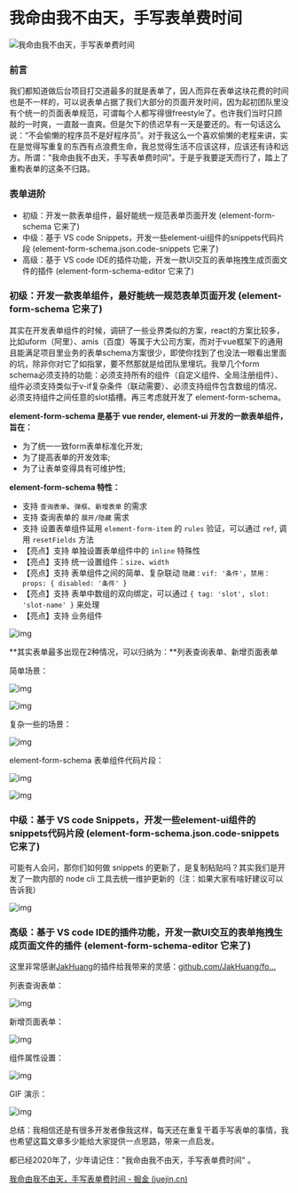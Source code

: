 # 我命由我不由天，手写表单费时间

![我命由我不由天，手写表单费时间](https://p1-jj.byteimg.com/tos-cn-i-t2oaga2asx/gold-user-assets/2020/1/19/16fbcbb14c73c47e~tplv-t2oaga2asx-zoom-crop-mark:1304:1304:1304:734.awebp)

### 前言

我们都知道做后台项目打交道最多的就是表单了，因人而异在表单这块花费的时间也是不一样的，可以说表单占据了我们大部分的页面开发时间，因为起初团队里没有个统一的页面表单规范，可谓每个人都写得很freestyle了。也许我们当时只顾敲的一时爽，一直敲一直爽。但是欠下的债迟早有一天是要还的。有一句话这么说：“不会偷懒的程序员不是好程序员”。对于我这么一个喜欢偷懒的老程来讲，实在是觉得写重复的东西有点浪费生命，我总觉得生活不应该这样，应该还有诗和远方。所谓："我命由我不由天，手写表单费时间"。于是乎我要逆天而行了，踏上了重构表单的这条不归路。

### 表单进阶

-  初级：开发一款表单组件，最好能统一规范表单页面开发 (element-form-schema 它来了)
-  中级：基于 VS code Snippets，开发一些element-ui组件的snippets代码片段 (element-form-schema.json.code-snippets 它来了)
-  高级：基于 VS code IDE的插件功能，开发一款UI交互的表单拖拽生成页面文件的插件 (element-form-schema-editor 它来了)

### 初级：开发一款表单组件，最好能统一规范表单页面开发 (element-form-schema 它来了)

其实在开发表单组件的时候，调研了一些业界类似的方案，react的方案比较多，比如uform（阿里）、amis（百度）等属于大公司方案，而对于vue框架下的通用且能满足项目里业务的表单schema方案很少，即使你找到了也没法一眼看出里面的坑，除非你对它了如指掌，要不然那就是给团队里埋坑。我举几个form schema必须支持的功能：必须支持所有的组件（自定义组件、全局注册组件）、组件必须支持类似于v-if复杂条件（联动需要）、必须支持组件包含数组的情况、必须支持组件之间任意的slot插槽。再三考虑就开发了 element-form-schema。



**element-form-schema 是基于 vue render, element-ui 开发的一款表单组件，旨在：**



- 为了统一一致form表单标准化开发;
- 为了提高表单的开发效率;
- 为了让表单变得具有可维护性;



**element-form-schema 特性：**

- 支持 `查询表单`、`弹框`、`新增表单` 的需求
- 支持 查询表单的 `展开/隐藏` 需求
- 支持 设置表单组件延用 `element-form-item` 的 `rules` 验证，可以通过 `ref`, 调用 `resetFields` 方法
- 【亮点】支持 单独设置表单组件中的 `inline` 特殊性
- 【亮点】支持 统一设置组件：`size`、`width`
- 【亮点】支持 表单组件之间的简单、复杂联动 `隐藏：vif: '条件'`，`禁用：props: { disabled: '条件' }`
- 【亮点】支持 表单中数组的双向绑定，可以通过 `{ tag: 'slot', slot: 'slot-name' }` 来处理
- 【亮点】支持 业务组件

![img](https://p1-jj.byteimg.com/tos-cn-i-t2oaga2asx/gold-user-assets/2020/1/20/16fc07e4e0f3370e~tplv-t2oaga2asx-zoom-in-crop-mark:1304:0:0:0.awebp)



**其实表单最多出现在2种情况，可以归纳为：**列表查询表单、新增页面表单

简单场景：

![img](https://p1-jj.byteimg.com/tos-cn-i-t2oaga2asx/gold-user-assets/2020/1/18/16fb70ee68985e3b~tplv-t2oaga2asx-zoom-in-crop-mark:1304:0:0:0.awebp)



![img](https://p1-jj.byteimg.com/tos-cn-i-t2oaga2asx/gold-user-assets/2020/1/18/16fb70fb923cf35b~tplv-t2oaga2asx-zoom-in-crop-mark:1304:0:0:0.awebp)

复杂一些的场景：

![img](https://p1-jj.byteimg.com/tos-cn-i-t2oaga2asx/gold-user-assets/2020/1/20/16fc083f50270e03~tplv-t2oaga2asx-zoom-in-crop-mark:1304:0:0:0.awebp)

element-form-schema 表单组件代码片段：

![img](https://p1-jj.byteimg.com/tos-cn-i-t2oaga2asx/gold-user-assets/2020/1/18/16fb80b889d72908~tplv-t2oaga2asx-zoom-in-crop-mark:1304:0:0:0.awebp)

![img](https://p1-jj.byteimg.com/tos-cn-i-t2oaga2asx/gold-user-assets/2020/1/18/16fb80e7bbff1061~tplv-t2oaga2asx-zoom-in-crop-mark:1304:0:0:0.awebp)

### 中级：基于 VS code Snippets，开发一些element-ui组件的snippets代码片段 (element-form-schema.json.code-snippets 它来了)

可能有人会问，那你们如何做 snippets 的更新了，是复制粘贴吗？其实我们是开发了一款内部的 node cli 工具去统一维护更新的（注：如果大家有啥好建议可以告诉我）

![img](https://p1-jj.byteimg.com/tos-cn-i-t2oaga2asx/gold-user-assets/2020/1/18/16fb6f2659ffe1d1~tplv-t2oaga2asx-zoom-in-crop-mark:1304:0:0:0.awebp)

### 高级：基于 VS code IDE的插件功能，开发一款UI交互的表单拖拽生成页面文件的插件 (element-form-schema-editor 它来了)

这里非常感谢[JakHuang](https://link.juejin.cn/?target=https%3A%2F%2Fgithub.com%2FJakHuang%2Fform-generator-plugin)的插件给我带来的灵感：[github.com/JakHuang/fo…](https://link.juejin.cn/?target=https%3A%2F%2Fgithub.com%2FJakHuang%2Fform-generator-plugin)

列表查询表单：

![img](https://p1-jj.byteimg.com/tos-cn-i-t2oaga2asx/gold-user-assets/2020/1/18/16fb6f9efc81e0ea~tplv-t2oaga2asx-zoom-in-crop-mark:1304:0:0:0.awebp)

新增页面表单：

![img](https://p1-jj.byteimg.com/tos-cn-i-t2oaga2asx/gold-user-assets/2020/1/18/16fb6fff39bbb7bd~tplv-t2oaga2asx-zoom-in-crop-mark:1304:0:0:0.awebp)

组件属性设置：

![img](https://p1-jj.byteimg.com/tos-cn-i-t2oaga2asx/gold-user-assets/2020/1/21/16fc6313fe636857~tplv-t2oaga2asx-zoom-in-crop-mark:1304:0:0:0.awebp)

GIF 演示：

![img](https://p1-jj.byteimg.com/tos-cn-i-t2oaga2asx/gold-user-assets/2020/1/18/16fb70c066c9a424~tplv-t2oaga2asx-zoom-in-crop-mark:1304:0:0:0.awebp)



总结：我相信还是有很多开发者像我这样，每天还在重复干着手写表单的事情，我也希望这篇文章多少能给大家提供一点思路，带来一点启发。

都已经2020年了，少年请记住："我命由我不由天，手写表单费时间" 。



[我命由我不由天，手写表单费时间 - 掘金 (juejin.cn)](https://juejin.cn/post/6844904050438193166)